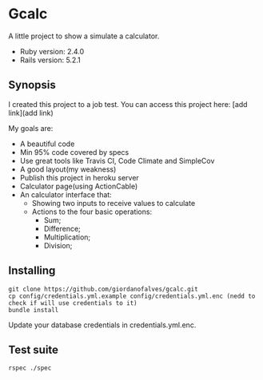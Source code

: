 # Gcalc
A little project to show a simulate a calculator.

* Ruby version: 2.4.0
* Rails version: 5.2.1

## Synopsis
I created this project to a job test.
You can access this project here: [add link](add link)

My goals are:

* A beautiful code
* Min 95% code covered by specs
* Use great tools like Travis CI, Code Climate and SimpleCov
* A good layout(my weakness)
* Publish this project in heroku server
* Calculator page(using ActionCable)
* An calculator interface that:
  * Showing two inputs to receive values to calculate
  * Actions to the four basic operations:
    * Sum;
    * Difference;
    * Multiplication;
    * Division;

## Installing

```console
git clone https://github.com/giordanofalves/gcalc.git
cp config/credentials.yml.example config/credentials.yml.enc (nedd to check if will use credentials to it)
bundle install
```
Update your database credentials in credentials.yml.enc.


## Test suite
```console
rspec ./spec
```